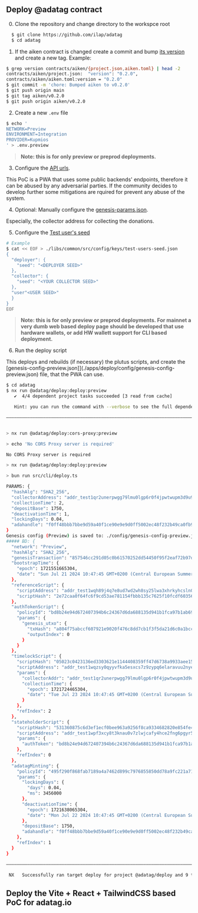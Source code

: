
## Deploy @adatag contract

0. Clone the repository and change directory to the workspce root

``` bash
  $ git clone https://github.com/ilap/adatag
  $ cd adatag
```

1. If the aiken contract is changed create a commit and bump [its version](contracts/aiken/aiken.toml) and create a new tag. Example:

``` bash
$ grep version contracts/aiken/{project.json,aiken.toml} | head -2
contracts/aiken/project.json:  "version": "0.2.0",
contracts/aiken/aiken.toml:version = "0.2.0"
$ git commit -m 'chore: Bumped aiken to v0.2.0'
$ git push origin main
$ git tag aiken/v0.2.0
$ git push origin aiken/v0.2.0
```

2. Create a new `.env`   file
``` bash
$ echo '
NETWORK=Preview
ENVIRONMENT=Integration
PROVIDER=Kupmios
' > .env.preview
```

> **Note: this is for only preview or preprod deployments.**

3. Configure the [API urls](./libs/common/src/config/api-urls.json).

This PoC is a PWA that uses some public backends' endpoints, therefore it can be abused by any adversarial parties. If the community decides to develop further some mitigations are rquired for prevent any abuse of the system.

4. Optional: Manually configure the [genesis-params.json](./libs/common/src/config/genesis-params.json). 

Especially, the collector address for collecting the donations.

5. Configure the [Test user's seed](./libs/common/src/config/keys/test-users-seed.json)

``` bash
# Example
$ cat << EOF > ./libs/common/src/config/keys/test-users-seed.json
{
  "deployer": {
    "seed": "<DEPLOYER SEED>"
  },
  "collector": {
    "seed": "<YOUR COLLECTOR SEED>"
  },
  "user"<USER SEED>"
  }
}
EOF
```

> **Note: this is for only preview or preprod deployments. For mainnet a very dumb web based deploy page should be developed that use hardware wallets, or add HW wallett support for CLI based deployment.**



6. Run the deploy script

This deploys and rebuilds (if necessary) the plutus scripts, and create the [genesis-config-preview.json]](./apps/deploy/config/genesis-config-preview.json) file, that the PWA can use.

``` bash
$ cd adatag
$ nx run @adatag/deploy:deploy:preview
   ✔  4/4 dependent project tasks succeeded [3 read from cache]

   Hint: you can run the command with --verbose to see the full dependent project outputs

———————————————————————————————————————————————————————————————————————————————————————————————————————————————————————————————————


> nx run @adatag/deploy:cors-proxy:preview

> echo 'No CORS Proxy server is required'

No CORS Proxy server is required

> nx run @adatag/deploy:deploy:preview

> bun run src/cli/deploy.ts

PARAMS: {
  "hashAlg": "SHA2_256",
  "collectorAddress": "addr_test1qr2unerpwgg79lmu0lgp6r0f4jpwtwupm3d9u944nygcv630tqj8uphr57f2xeylny36dy6d2mh32z44hww3tkeg0ljsjlzakw",
  "collectionTime": 2,
  "depositBase": 1750,
  "deactivationTime": 1,
  "lockingDays": 0.04,
  "adahandle": "f0ff48bbb7bbe9d59a40f1ce90e9e9d0ff5002ec48f232b49ca0fb9a"
}
Genesis config (Preview) is saved to: ./config/genesis-config-preview.json
##### BD: {
  "network": "Preview",
  "hashAlg": "SHA2_256",
  "genesisTransaction": "857546cc291d05c0b61570252dd54450f95f2eaf72b97d612b25c5e4e712b649",
  "bootstrapTime": {
    "epoch": 1721551665304,
    "date": "Sun Jul 21 2024 10:47:45 GMT+0200 (Central European Summer Time)"
  },
  "referenceScript": {
    "scriptAddress": "addr_test1wqh89j4q7e8ud7wd2wh8sy25lwa3xhrkyhcsln0kqdtxhjgr08ngw",
    "scriptHash": "2e72caa0f64fc6f9cd53ae781154fbbb135c7625f10fcdf603566bc9"
  },
  "authTokenScript": {
    "policyId": "bd8b24e94d672407394b6c24367d6da688135d941b1fca97b1ab69a8",
    "params": {
      "genesis_utxo": {
        "txHash": "a804f75abccf607921e9020f476c8dd7cb1f3f5da21d6c0a1bcc67f49b2cdeca",
        "outputIndex": 0
      }
    }
  },
  "timelockScript": {
    "scriptHash": "05023c0423136ed3303621e1144408359ff47d6738a9933aee15ef90",
    "scriptAddress": "addr_test1wqzsy0qyyvfka5esxcs7z9zypq6elaravuu2nye6ac27lyqsl6vdu",
    "params": {
      "collectorAddr": "addr_test1qr2unerpwgg79lmu0lgp6r0f4jpwtwupm3d9u944nygcv630tqj8uphr57f2xeylny36dy6d2mh32z44hww3tkeg0ljsjlzakw",
      "collectionTime": {
        "epoch": 1721724465304,
        "date": "Tue Jul 23 2024 10:47:45 GMT+0200 (Central European Summer Time)"
      }
    },
    "refIndex": 2
  },
  "stateholderScript": {
    "scriptHash": "531360875c6d3ef1ecf0bee963a9256f8ca9334682820e854fe46a60",
    "scriptAddress": "addr_test1wpf3xcy8t3knau0v7zlwjcafy4hce2fng6pgyr59fljx5cqywue2q",
    "params": {
      "authToken": "bd8b24e94d672407394b6c24367d6da688135d941b1fca97b1ab69a8"
    },
    "refIndex": 0
  },
  "adatagMinting": {
    "policyId": "495f290f868fab7189a4a7462d899c7976855850dd78a9fc221a718c",
    "params": {
      "lockingDays": {
        "days": 0.04,
        "ms": 3456000
      },
      "deactivationTime": {
        "epoch": 1721638065304,
        "date": "Mon Jul 22 2024 10:47:45 GMT+0200 (Central European Summer Time)"
      },
      "depositBase": 1750,
      "adahandle": "f0ff48bbb7bbe9d59a40f1ce90e9e9d0ff5002ec48f232b49ca0fb9a"
    },
    "refIndex": 1
  }
}

———————————————————————————————————————————————————————————————————————————————————————————————————————————————————————————————————

 NX   Successfully ran target deploy for project @adatag/deploy and 9 tasks it depends on (43s)
```

## Deploy the Vite + React + TailwindCSS based PoC for adatag.io
